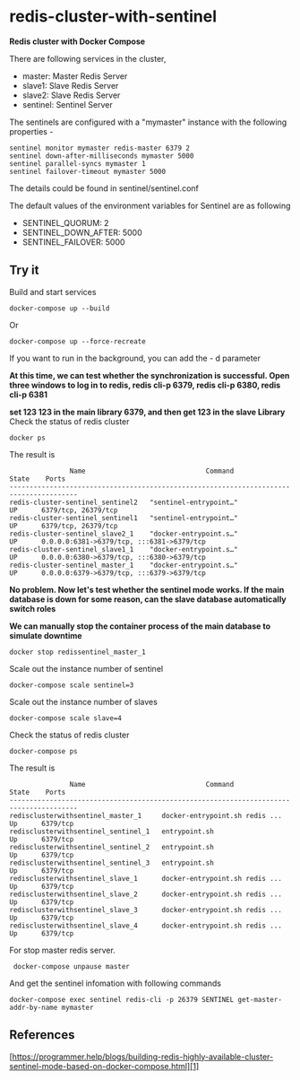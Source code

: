 # redis-cluster-with-sentinel
**Redis cluster with Docker Compose** 

There are following services in the cluster,

* master: Master Redis Server
* slave1:  Slave Redis Server
* slave2:  Slave Redis Server
* sentinel: Sentinel Server


The sentinels are configured with a "mymaster" instance with the following properties -

```
sentinel monitor mymaster redis-master 6379 2
sentinel down-after-milliseconds mymaster 5000
sentinel parallel-syncs mymaster 1
sentinel failover-timeout mymaster 5000
```

The details could be found in sentinel/sentinel.conf

The default values of the environment variables for Sentinel are as following

* SENTINEL_QUORUM: 2
* SENTINEL_DOWN_AFTER: 5000
* SENTINEL_FAILOVER: 5000



## Try it

Build and start services
```
docker-compose up --build
```
Or
```
docker-compose up --force-recreate
```
If you want to run in the background, you can add the - d parameter

**At this time, we can test whether the synchronization is successful. Open three windows to log in to redis, redis cli-p 6379, redis cli-p 6380, redis cli-p 6381**

**set 123 123 in the main library 6379, and then get 123 in the slave Library**
Check the status of redis cluster
```
docker ps
```
The result is 
```
               Name                              Command               State    Ports   
---------------------------------------------------------------------------------------
redis-cluster-sentinel_sentinel2   "sentinel-entrypoint…"               UP      6379/tcp, 26379/tcp                      
redis-cluster-sentinel_sentinel1   "sentinel-entrypoint…"               UP      6379/tcp, 26379/tcp                      
redis-cluster-sentinel_slave2_1    "docker-entrypoint.s…"               UP      0.0.0.0:6381->6379/tcp, :::6381->6379/tcp   
redis-cluster-sentinel_slave1_1    "docker-entrypoint.s…"               UP      0.0.0.0:6380->6379/tcp, :::6380->6379/tcp   
redis-cluster-sentinel_master_1    "docker-entrypoint.s…"               UP      0.0.0.0:6379->6379/tcp, :::6379->6379/tcp   
```
**No problem. Now let's test whether the sentinel mode works. If the main database is down for some reason, can the slave database automatically switch roles**

**We can manually stop the container process of the main database to simulate downtime**
```
docker stop redissentinel_master_1
```

Scale out the instance number of sentinel

```
docker-compose scale sentinel=3
```

Scale out the instance number of slaves

```
docker-compose scale slave=4
```

Check the status of redis cluster

```
docker-compose ps
```

The result is 

```
               Name                              Command               State    Ports   
---------------------------------------------------------------------------------------
redisclusterwithsentinel_master_1     docker-entrypoint.sh redis ...   Up      6379/tcp 
redisclusterwithsentinel_sentinel_1   entrypoint.sh                    Up      6379/tcp 
redisclusterwithsentinel_sentinel_2   entrypoint.sh                    Up      6379/tcp 
redisclusterwithsentinel_sentinel_3   entrypoint.sh                    Up      6379/tcp 
redisclusterwithsentinel_slave_1      docker-entrypoint.sh redis ...   Up      6379/tcp 
redisclusterwithsentinel_slave_2      docker-entrypoint.sh redis ...   Up      6379/tcp 
redisclusterwithsentinel_slave_3      docker-entrypoint.sh redis ...   Up      6379/tcp 
redisclusterwithsentinel_slave_4      docker-entrypoint.sh redis ...   Up      6379/tcp 
```

For stop master redis server.
```
 docker-compose unpause master
```
And get the sentinel infomation with following commands

```
docker-compose exec sentinel redis-cli -p 26379 SENTINEL get-master-addr-by-name mymaster
```

## References

[https://programmer.help/blogs/building-redis-highly-available-cluster-sentinel-mode-based-on-docker-compose.html][1]

[1]: https://programmer.help/blogs/building-redis-highly-available-cluster-sentinel-mode-based-on-docker-compose.html


